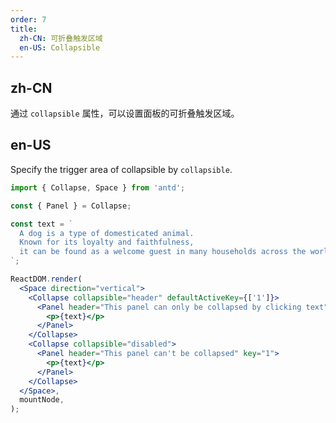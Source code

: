 ```yaml
---
order: 7
title:
  zh-CN: 可折叠触发区域
  en-US: Collapsible
---
```


## zh-CN

通过 `collapsible` 属性，可以设置面板的可折叠触发区域。

## en-US

Specify the trigger area of collapsible by `collapsible`.

```jsx
import { Collapse, Space } from 'antd';

const { Panel } = Collapse;

const text = `
  A dog is a type of domesticated animal.
  Known for its loyalty and faithfulness,
  it can be found as a welcome guest in many households across the world.
`;

ReactDOM.render(
  <Space direction="vertical">
    <Collapse collapsible="header" defaultActiveKey={['1']}>
      <Panel header="This panel can only be collapsed by clicking text" key="1">
        <p>{text}</p>
      </Panel>
    </Collapse>
    <Collapse collapsible="disabled">
      <Panel header="This panel can't be collapsed" key="1">
        <p>{text}</p>
      </Panel>
    </Collapse>
  </Space>,
  mountNode,
);
```

<style>
[data-theme="compact"] p, p {
  margin: 0;
}
#components-collapse-demo-collapsible .kenshin-space {
  width: 100%;
}
</style>
